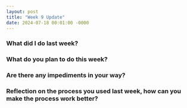 ```yaml
---
layout: post
title: "Week 9 Update"
date: 2024-07-18 00:01:00 -0000
---
```


### What did I do last week?

### What do you plan to do this week?

### Are there any impediments in your way?

### Reflection on the process you used last week, how can you make the process work better?
